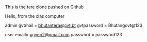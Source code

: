 This is the tere clone pushed on Github

Hello, from the clas computer

admin
gvtmail = bhutantera@gvt.bt
gvtpassword = Bhutangovt@123

user
email= ugyen2@gmail.com
password = password123
